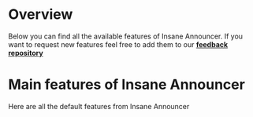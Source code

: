 # Overview
Below you can find all the available features of Insane Announcer. If you want to request new features feel free to add them to our **[feedback repository](https://github.com/TechsCode-Team/Feedback/discussions/categories/suggestions)**
<br>

# Main features of Insane Announcer
Here are all the default features from Insane Announcer
